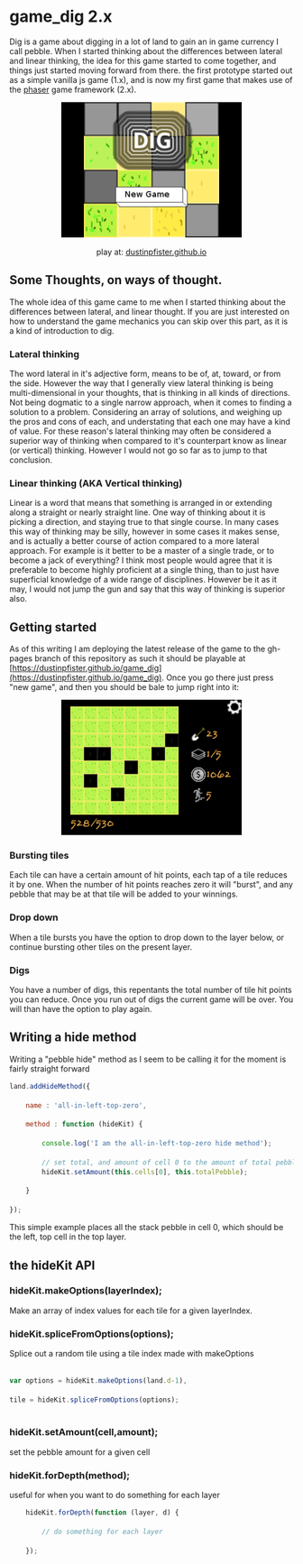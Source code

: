 # game_dig 2.x

Dig is a game about digging in a lot of land to gain an in game currency I call pebble. When I started thinking about the differences between lateral and linear thinking, the idea for this game started to come together, and things just started moving forward from there. the first prototype started out as a simple vanilla js game (1.x), and is now my first game that makes use of the [phaser](https://phaser.io/) game framework (2.x).

<div align="center">
<a href="https://dustinpfister.github.io/game_dig">
<img width="320" height="240" src="./screenshots/title_2_11_7.png">
</a>
<p>play at: <a href="https://dustinpfister.github.io/game_dig">dustinpfister.github.io</a></p>
</div>

## Some Thoughts, on ways of thought.

The whole idea of this game came to me when I started thinking about the differences between lateral, and linear thought. If you are just interested on how to understand the game mechanics you can skip over this part, as it is a kind of introduction to dig.

### Lateral thinking

The word lateral in it's adjective form, means to be of, at, toward, or from the side. However the way that I generally view lateral thinking is being multi-dimensional in your thoughts, that is thinking in all kinds of directions. Not being dogmatic to a single narrow approach, when it comes to finding a solution to a problem. Considering an array of solutions, and weighing up the pros and cons of each, and understating that each one may have a kind of value. For these reason's lateral thinking may often be considered a superior way of thinking when compared to it's counterpart know as linear (or vertical) thinking. However I would not go so far as to jump to that conclusion.

### Linear thinking (AKA Vertical thinking)

Linear is a word that means that something is arranged in or extending along a straight or nearly straight line. One way of thinking about it is picking a direction, and staying true to that single course. In many cases this way of thinking may be silly, however in some cases it makes sense, and is actually a better course of action compared to a more lateral approach. For example is it better to be a master of a single trade, or to become a jack of everything? I think most people would agree that it is preferable to become highly proficient at a single thing, than to just have superficial knowledge of a wide range of disciplines. However be it as it may, I would not jump the gun and say that this way of thinking is superior also.

## Getting started

As of this writing I am deploying the latest release of the game to the gh-pages branch of this repository as such it should be playable at [https://dustinpfister.github.io/game_dig](https://dustinpfister.github.io/game_dig). Once you go there just press "new game", and then you should be bale to jump right into it:

<div align="center">
<img width="320" height="240" src="./screenshots/game_run_2_11_7.png">
</div>

### Bursting tiles

Each tile can have a certain amount of hit points, each tap of a tile reduces it by one. When the number of hit points reaches zero it will "burst", and any pebble that may be at that tile will be added to your winnings.

### Drop down

When a tile bursts you have the option to drop down to the layer below, or continue bursting other tiles on the present layer.

### Digs

You have a number of digs, this repentants the total number of tile hit points you can reduce. Once you run out of digs the current game will be over. You will than have the option to play again.



## Writing a hide method

Writing a "pebble hide" method as I seem to be calling it for the moment is fairly straight forward

```js
land.addHideMethod({

    name : 'all-in-left-top-zero',

    method : function (hideKit) {

        console.log('I am the all-in-left-top-zero hide method');

        // set total, and amount of cell 0 to the amount of total pebble for the stack
        hideKit.setAmount(this.cells[0], this.totalPebble);

    }

});
```

This simple example places all the stack pebble in cell 0, which should be the left, top cell in the top layer.

## the hideKit API


### hideKit.makeOptions(layerIndex);

Make an array of index values for each tile for a given layerIndex.

### hideKit.spliceFromOptions(options);

Splice out a random tile using a tile index made with makeOptions

```js
 
var options = hideKit.makeOptions(land.d-1),
 
tile = hideKit.spliceFromOptions(options);
 
```

### hideKit.setAmount(cell,amount);

set the pebble amount for a given cell

### hideKit.forDepth(method);

useful for when you want to do something for each layer

```js
    hideKit.forDepth(function (layer, d) {
 
        // do something for each layer
 
    });
```

